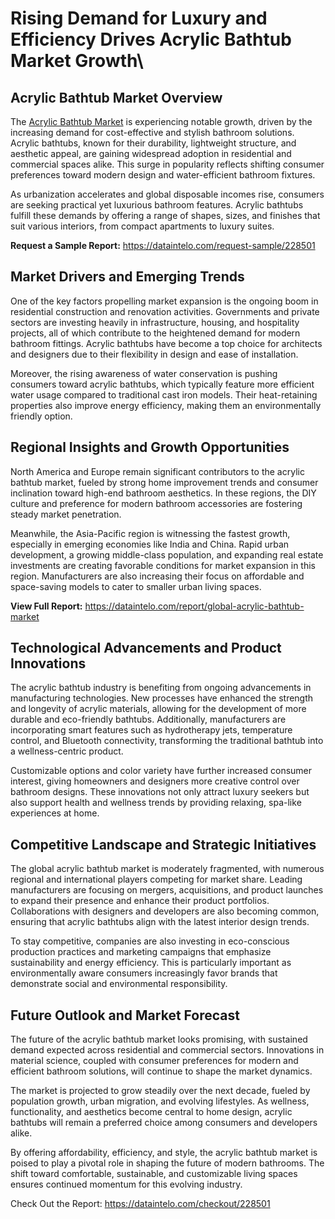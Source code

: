# Rising Demand for Luxury and Efficiency Drives Acrylic Bathtub Market Growth\

## Acrylic Bathtub Market Overview

The [Acrylic Bathtub Market](https://dataintelo.com/report/global-acrylic-bathtub-market) is experiencing notable growth, driven by the increasing demand for cost-effective and stylish bathroom solutions. Acrylic bathtubs, known for their durability, lightweight structure, and aesthetic appeal, are gaining widespread adoption in residential and commercial spaces alike. This surge in popularity reflects shifting consumer preferences toward modern design and water-efficient bathroom fixtures.

As urbanization accelerates and global disposable incomes rise, consumers are seeking practical yet luxurious bathroom features. Acrylic bathtubs fulfill these demands by offering a range of shapes, sizes, and finishes that suit various interiors, from compact apartments to luxury suites.

**Request a Sample Report:** https://dataintelo.com/request-sample/228501

## Market Drivers and Emerging Trends

One of the key factors propelling market expansion is the ongoing boom in residential construction and renovation activities. Governments and private sectors are investing heavily in infrastructure, housing, and hospitality projects, all of which contribute to the heightened demand for modern bathroom fittings. Acrylic bathtubs have become a top choice for architects and designers due to their flexibility in design and ease of installation.

Moreover, the rising awareness of water conservation is pushing consumers toward acrylic bathtubs, which typically feature more efficient water usage compared to traditional cast iron models. Their heat-retaining properties also improve energy efficiency, making them an environmentally friendly option.

## Regional Insights and Growth Opportunities

North America and Europe remain significant contributors to the acrylic bathtub market, fueled by strong home improvement trends and consumer inclination toward high-end bathroom aesthetics. In these regions, the DIY culture and preference for modern bathroom accessories are fostering steady market penetration.

Meanwhile, the Asia-Pacific region is witnessing the fastest growth, especially in emerging economies like India and China. Rapid urban development, a growing middle-class population, and expanding real estate investments are creating favorable conditions for market expansion in this region. Manufacturers are also increasing their focus on affordable and space-saving models to cater to smaller urban living spaces.

**View Full Report:** https://dataintelo.com/report/global-acrylic-bathtub-market

## Technological Advancements and Product Innovations

The acrylic bathtub industry is benefiting from ongoing advancements in manufacturing technologies. New processes have enhanced the strength and longevity of acrylic materials, allowing for the development of more durable and eco-friendly bathtubs. Additionally, manufacturers are incorporating smart features such as hydrotherapy jets, temperature control, and Bluetooth connectivity, transforming the traditional bathtub into a wellness-centric product.

Customizable options and color variety have further increased consumer interest, giving homeowners and designers more creative control over bathroom designs. These innovations not only attract luxury seekers but also support health and wellness trends by providing relaxing, spa-like experiences at home.

## Competitive Landscape and Strategic Initiatives

The global acrylic bathtub market is moderately fragmented, with numerous regional and international players competing for market share. Leading manufacturers are focusing on mergers, acquisitions, and product launches to expand their presence and enhance their product portfolios. Collaborations with designers and developers are also becoming common, ensuring that acrylic bathtubs align with the latest interior design trends.

To stay competitive, companies are also investing in eco-conscious production practices and marketing campaigns that emphasize sustainability and energy efficiency. This is particularly important as environmentally aware consumers increasingly favor brands that demonstrate social and environmental responsibility.

## Future Outlook and Market Forecast

The future of the acrylic bathtub market looks promising, with sustained demand expected across residential and commercial sectors. Innovations in material science, coupled with consumer preferences for modern and efficient bathroom solutions, will continue to shape the market dynamics.

The market is projected to grow steadily over the next decade, fueled by population growth, urban migration, and evolving lifestyles. As wellness, functionality, and aesthetics become central to home design, acrylic bathtubs will remain a preferred choice among consumers and developers alike.

By offering affordability, efficiency, and style, the acrylic bathtub market is poised to play a pivotal role in shaping the future of modern bathrooms. The shift toward comfortable, sustainable, and customizable living spaces ensures continued momentum for this evolving industry.

Check Out the Report: https://dataintelo.com/checkout/228501
